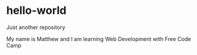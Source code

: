 # hello-world
Just another repository

My name is Matthew and I am learning Web Development with Free Code Camp
